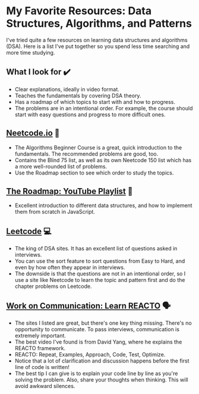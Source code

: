 # My Favorite Resources: Data Structures, Algorithms, and Patterns

I've tried quite a few resources on learning data structures and algorithms (DSA). Here is a list I've put together so you spend less time searching and more time studying.

## What I look for ✔️
- Clear explanations, ideally in video format.
- Teaches the fundamentals by covering DSA theory.
- Has a roadmap of which topics to start with and how to progress. 
- The problems are in an intentional order. For example, the course should start with easy questions and progress to more difficult ones.

## [Neetcode.io](https://neetcode.io/) 🚀
- The Algorithms Beginner Course is a great, quick introduction to the fundamentals. The recommended problems are good, too.
- Contains the Blind 75 list, as well as its own Neetcode 150 list which has a more well-rounded list of problems.
- Use the Roadmap section to see which order to study the topics.

## [The Roadmap: YouTube Playlist](https://www.youtube.com/watch?v=9rhT3P1MDHk&list=PLkZYeFmDuaN2-KUIv-mvbjfKszIGJ4FaY) 🚙
- Excellent introduction to different data structures, and how to implement them from scratch in JavaScript. 

## [Leetcode](https://leetcode.com/) 💻
- The king of DSA sites. It has an excellent list of questions asked in interviews.
- You can use the sort feature to sort questions from Easy to Hard, and even by how often they appear in interviews.
- The downside is that the questions are not in an intentional order, so I use a site like Neetcode to learn the topic and pattern first and do the chapter problems on Leetcode.

## [Work on Communication: Learn REACTO](https://www.youtube.com/watch?v=DIR_rxusO8Q) 🗣️
- The sites I listed are great, but there's one key thing missing. There's no opportunity to communicate. To pass interviews, communication is extremely important.
- The best video I've found is from David Yang, where he explains the REACTO framework.
- REACTO: Repeat, Examples, Approach, Code, Test, Optimize.
- Notice that a lot of clarification and discussion happens before the first line of code is written!
- The best tip I can give is to explain your code line by line as you're solving the problem. Also, share your thoughts when thinking. This will avoid awkward silences.
